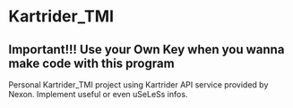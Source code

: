 # Kartrider_TMI

## Important!!! Use your Own Key when you wanna make code with this program

Personal Kartrider_TMI project using Kartrider API service provided by Nexon. Implement useful or even uSeLeSs infos.

